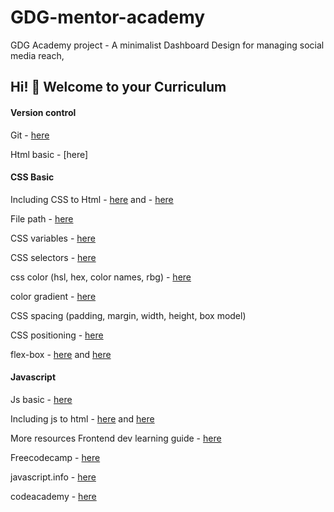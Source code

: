 # GDG-mentor-academy

GDG Academy project - A minimalist Dashboard Design for managing social media reach,

## Hi! 👋 Welcome to your Curriculum

#### Version control 

Git - [here](https://www.atlassian.com/git/tutorials)

Html basic - [here]


#### CSS Basic

Including CSS to Html - [here](https://www.w3schools.com/html/html_css.asp) and - [here](http://w3schools-fa.ir/cssref/pr_import_rule.html)

File path - [here](https://medium.com/@Linda_Ikechukwu/understanding-file-paths-165c07ec5cf0)

CSS variables - [here](https://developer.mozilla.org/en-US/docs/Web/CSS/Using_CSS_custom_properties)

CSS selectors - [here](https://css-tricks.com/how-css-selectors-work/)

css color (hsl, hex, color names, rbg) - [here](http://web.simmons.edu/~grovesd/comm244/notes/week3/css-colors)

color gradient - [here](https://developer.mozilla.org/en-US/docs/Web/CSS/linear-gradient)

CSS spacing (padding, margin, width, height, box model)

CSS positioning - [here](https://css-tricks.com/almanac/properties/p/position/)
  
flex-box - [here](https://css-tricks.com/snippets/css/a-guide-to-flexbox/) and [here](https://www.youtube.com/watch?v=Y8zMYaD1bz0&list=PL4cUxeGkcC9i3FXJSUfmsNOx8E7u6UuhG)

#### Javascript 
Js basic - [here](https://www.youtube.com/watch?v=W6NZfCO5SIk)

Including js to html - [here](http://web.simmons.edu/~grabiner/comm244/weeknine/including-javascript.html#:~:text=To%20include%20an%20external%20JavaScript%20file%2C%20we%20can%20use%20the,path%20to%20your%20JavaScript%20file.&text=This%20script%20tag%20should%20be,tags%20in%20your%20HTML%20document.) and [here](https://www.digitalocean.com/community/tutorials/how-to-add-javascript-to-html)


More resources
Frontend dev learning guide - [here](https://www.notion.so/Frontend-Developer-Learning-Guide-39e189f4a49b4fcb9a6304ebf1f327a9)

Freecodecamp - [here](https://www.freecodecamp.org/learn/?messages=success%5B0%5D%3DSuccess%2521%2520You%2520have%2520signed%2520in%2520to%2520your%2520account.%2520Happy%2520Coding%2521) 

javascript.info - [here](https://javascript.info/)

codeacademy - [here](https://www.codecademy.com/learn/introduction-to-javascript)